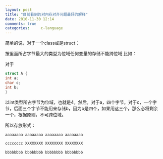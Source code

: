 ```yaml
---
layout: post
title: "目前看到的对内存对齐问题最好的解释"
date: 2010-11-30 12:14
comments: true
categories:     c-language
---
```

简单的说，对于一个class或是struct：

按里面所占字节最大的类型为位域任何变量的存储不能跨位域 比如：

<!-- more -->

对于

```c
struct A {
int a;
char c;
int b;
}
```

以int类型所占字节为位域，也就是4。然后，对于a，四个字节。对于c，一个字节，后面三个字节不能用来存储b，因为b是四个，如果用这三个，那么必将剩余一个，根据原则，不可跨位域。

所以存放形式：

```bash
aaaaaaaa aaaaaaaa aaaaaaaa aaaaaaaa

cccccccc XXXXXXXX XXXXXXXX XXXXXXXX

bbbbbbbb bbbbbbbb bbbbbbbb bbbbbbbb
```
